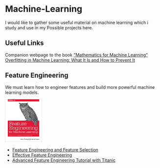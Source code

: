 # Machine-Learning
I would like to gather some useful material on machine learning which i study and use in my Possible  projects here.
## Useful Links
Companion webpage to the book <a href="https://mml-book.github.io/"> "Mathematics for Machine Learning" </a>
<a href="https://elitedatascience.com/overfitting-in-machine-learning">Overfitting in Machine Learning: What It Is and How to Prevent It</a>
## Feature Engineering
We must learn how to engineer features and build more powerful machine learning models.

<img src="https://github.com/Erfaan-Rostami/Machine-Learning/blob/master/feature%20engineering.jpg"  title="Feature Engineering for Machine Learning" height="140" width="120" />

- <a href="https://www.kaggle.com/kashnitsky/topic-6-feature-engineering-and-feature-selection">Feature Engineering and Feature Selection</a>
- <a href="https://www.kaggle.com/rejasupotaro/effective-feature-engineering">Effective Feature Engineering</a>
- <a href="https://www.kaggle.com/gunesevitan/advanced-feature-engineering-tutorial-with-titanic">Advanced Feature Engineering Tutorial with Titanic</a>

